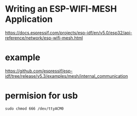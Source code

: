 # Writing an ESP-WIFI-MESH Application
https://docs.espressif.com/projects/esp-idf/en/v5.0/esp32/api-reference/network/esp-wifi-mesh.html

# example
https://github.com/espressif/esp-idf/tree/release/v5.3/examples/mesh/internal_communication

# permision for usb

`sudo chmod 666 /dev/ttyACM0`